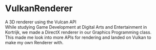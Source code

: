 # VulkanRenderer
A 3D renderer using the Vulcan API  
While studying Game Development at Digital Arts and Entertainment in Kortrijk, we made a DirectX renderer in our Graphics Programming class.  
This made me look into more APIs for rendering and landed on Vulkan to make my own Renderer with.  
